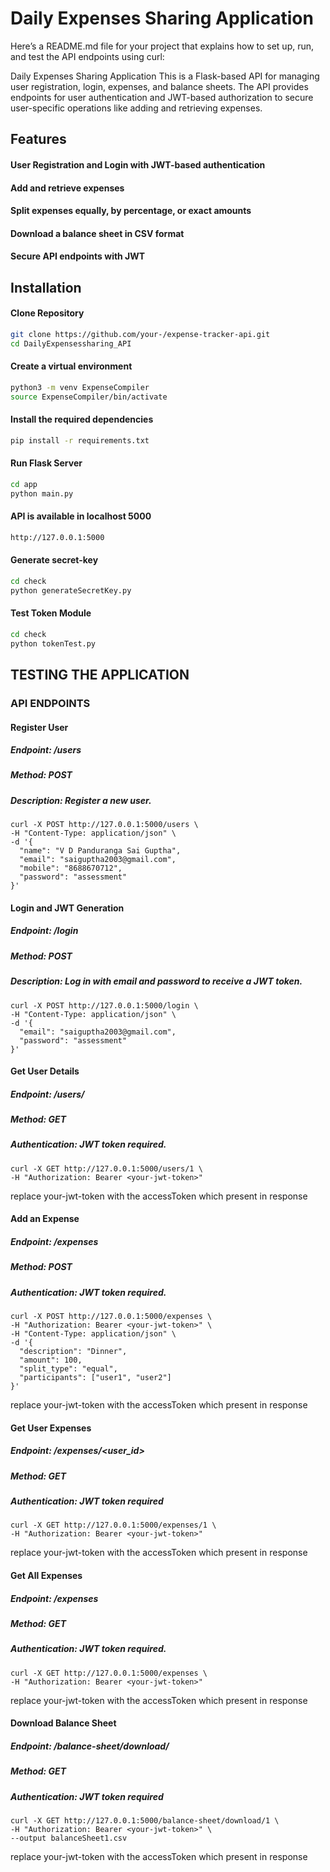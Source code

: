 # Daily Expenses Sharing Application

Here’s a README.md file for your project that explains how to set up, run, and test the API endpoints using curl:

Daily Expenses Sharing Application
This is a Flask-based API for managing user registration, login, expenses, and balance sheets. The API provides endpoints for user authentication and JWT-based authorization to secure user-specific operations like adding and retrieving expenses.

## Features
#### User Registration and Login with JWT-based authentication
#### Add and retrieve expenses
#### Split expenses equally, by percentage, or exact amounts
#### Download a balance sheet in CSV format
#### Secure API endpoints with JWT


## Installation

#### Clone Repository

```bash
git clone https://github.com/your-/expense-tracker-api.git
cd DailyExpensessharing_API
```

#### Create a virtual environment

```bash
python3 -m venv ExpenseCompiler
source ExpenseCompiler/bin/activate 
```

#### Install the required dependencies

```bash
pip install -r requirements.txt
```

#### Run Flask Server

```bash
cd app
python main.py
```
#### API is available in localhost 5000

```bash
http://127.0.0.1:5000

```

#### Generate secret-key
```bash
cd check
python generateSecretKey.py
```
#### Test Token Module
```bash
cd check
python tokenTest.py
```


## TESTING THE APPLICATION

### API ENDPOINTS

#### Register User

##### Endpoint: /users
##### Method: POST
##### Description: Register a new user.

```curl 
curl -X POST http://127.0.0.1:5000/users \
-H "Content-Type: application/json" \
-d '{
  "name": "V D Panduranga Sai Guptha",
  "email": "saiguptha2003@gmail.com",
  "mobile": "8688670712",
  "password": "assessment"
}'
```

#### Login and JWT Generation

##### Endpoint: /login
##### Method: POST
##### Description: Log in with email and password to receive a JWT token.

```curl
curl -X POST http://127.0.0.1:5000/login \
-H "Content-Type: application/json" \
-d '{
  "email": "saiguptha2003@gmail.com",
  "password": "assessment"
}'
```

#### Get User Details

##### Endpoint: /users/<userId>
##### Method: GET
##### Authentication: JWT token required.

```curl
curl -X GET http://127.0.0.1:5000/users/1 \
-H "Authorization: Bearer <your-jwt-token>"
```
replace your-jwt-token with the accessToken which present in response

#### Add an Expense

##### Endpoint: /expenses
##### Method: POST
##### Authentication: JWT token required.

```curl
curl -X POST http://127.0.0.1:5000/expenses \
-H "Authorization: Bearer <your-jwt-token>" \
-H "Content-Type: application/json" \
-d '{
  "description": "Dinner",
  "amount": 100,
  "split_type": "equal",
  "participants": ["user1", "user2"]
}'
```
replace your-jwt-token with the accessToken which present in response

#### Get User Expenses

##### Endpoint: /expenses/<user_id>
##### Method: GET
##### Authentication: JWT token required

```curl
curl -X GET http://127.0.0.1:5000/expenses/1 \
-H "Authorization: Bearer <your-jwt-token>"
```
replace your-jwt-token with the accessToken which present in response

#### Get All Expenses

##### Endpoint: /expenses
##### Method: GET
##### Authentication: JWT token required.

```curl
curl -X GET http://127.0.0.1:5000/expenses \
-H "Authorization: Bearer <your-jwt-token>"
```
replace your-jwt-token with the accessToken which present in response

#### Download Balance Sheet

##### Endpoint: /balance-sheet/download/<userId>
##### Method: GET
##### Authentication: JWT token required

```curl
curl -X GET http://127.0.0.1:5000/balance-sheet/download/1 \
-H "Authorization: Bearer <your-jwt-token>" \
--output balanceSheet1.csv

```

replace your-jwt-token with the accessToken which present in response